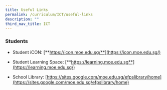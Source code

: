 ```yaml
---
title: Useful Links
permalink: /curriculum/ICT/useful-links
description: ""
third_nav_title: ICT
---
```

### Students  


* Student iCON: [**https://icon.moe.edu.sg/**](https://icon.moe.edu.sg/)  

* Student Learning Space: [**https://learning.moe.edu.sg**](https://learning.moe.edu.sg/)

* School Library: [https://sites.google.com/moe.edu.sg/efpslibrary/home](https://sites.google.com/moe.edu.sg/efpslibrary/home)